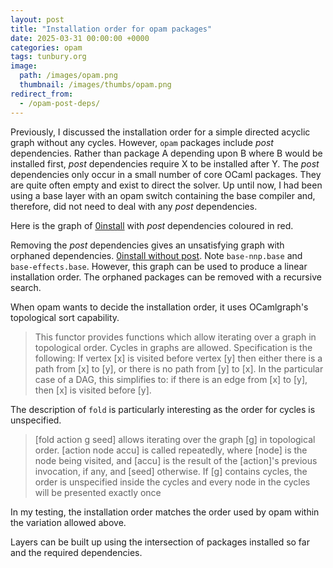 ```yaml
---
layout: post
title: "Installation order for opam packages"
date: 2025-03-31 00:00:00 +0000
categories: opam
tags: tunbury.org
image:
  path: /images/opam.png
  thumbnail: /images/thumbs/opam.png
redirect_from:
  - /opam-post-deps/
---
```


Previously, I discussed the installation order for a simple directed acyclic graph without any cycles. However, `opam` packages include _post_ dependencies. Rather than package A depending upon B where B would be installed first, _post_ dependencies require X to be installed after Y. The _post_ dependencies only occur in a small number of core OCaml packages. They are quite often empty and exist to direct the solver. Up until now, I had been using a base layer with an opam switch containing the base compiler and, therefore, did not need to deal with any _post_ dependencies.

Here is the graph of [0install](/images/0install.2.18-with-post-with-colour.pdf) with _post_ dependencies coloured in red.

Removing the _post_ dependencies gives an unsatisfying graph with orphaned dependencies. [0install without post](/images/0install.2.18-without-post.pdf). Note `base-nnp.base` and `base-effects.base`. However, this graph can be used to produce a linear installation order. The orphaned packages can be removed with a recursive search.

When opam wants to decide the installation order, it uses OCamlgraph's topological sort capability.

> This functor provides functions which allow iterating over a graph in topological order. Cycles in graphs are allowed. Specification is the following: If vertex [x] is visited before vertex [y] then either there is a path from [x] to [y], or there is no path from [y] to [x].  In the particular case of a DAG, this simplifies to: if there is an edge from [x] to [y], then [x] is visited before [y].

The description of `fold` is particularly interesting as the order for cycles is unspecified.

> [fold action g seed] allows iterating over the graph [g] in topological order. [action node accu] is called repeatedly, where [node] is the node being visited, and [accu] is the result of the [action]'s previous invocation, if any, and [seed] otherwise.  If [g] contains cycles, the order is unspecified inside the cycles and every node in the cycles will be presented exactly once

In my testing, the installation order matches the order used by opam within the variation allowed above.

Layers can be built up using the intersection of packages installed so far and the required dependencies.
